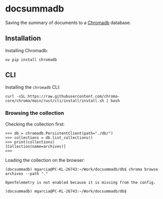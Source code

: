 # docsummadb

Saving the summary of documents to a [Chromadb](https://docs.trychroma.com/docs/overview/introduction) database.


## Installation

Installing Chromadb:

```
uv pip install chromadb
```

## CLI

Installing the `chromadb` CLI:

```
curl -sSL https://raw.githubusercontent.com/chroma-core/chroma/main/rust/cli/install/install.sh | bash 
```

### Browsing the collection

Checking the collection first:

```
>>> db = chromadb.PersistentClient(path="./db/")
>>> collections = db.list_collections()
>>> print(collections)
[Collection(name=archives)]
>>> 
```

Loading the collection on the browser:

```
(docsummadb) mgarcia@PC-KL-26743:~/Work/docsummadb/db$ chroma browse archives --path "."

OpenTelemetry is not enabled because it is missing from the config.

(docsummadb) mgarcia@PC-KL-26743:~/Work/docsummadb/db$
```


